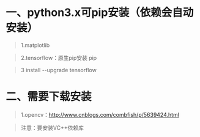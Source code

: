 # 一、python3.x可pip安装（依赖会自动安装）

>1.matplotlib

>2.tensorflow：原生pip安装 pip

>3 install --upgrade tensorflow

# 二、需要下载安装
>1.opencv：http://www.cnblogs.com/combfish/p/5639424.html

>注意：要安装VC++依赖库
